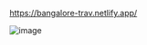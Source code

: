 https://bangalore-trav.netlify.app/


![image](https://user-images.githubusercontent.com/32561508/130481944-9a64468b-21e2-4d26-b7ed-7383fa460c21.png)

